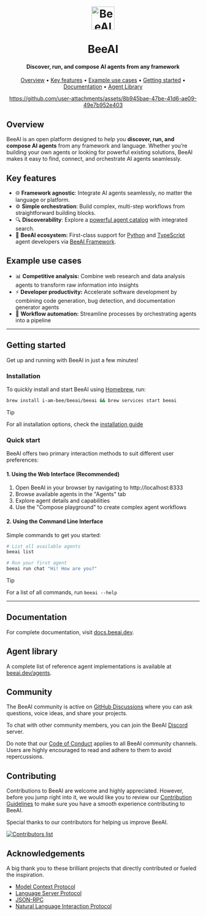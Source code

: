 <h1 align="center">
  <picture>
    <source media="(prefers-color-scheme: dark)" srcset="https://raw.githubusercontent.com/i-am-bee/beeai/master/docs/logo/beeai_logo_white.svg">
    <source media="(prefers-color-scheme: light)" srcset="https://raw.githubusercontent.com/i-am-bee/beeai/master/docs/logo/beeai_logo_black.svg">
    <img alt="BeeAI" src="https://raw.githubusercontent.com/i-am-bee/beeai/master/docs/logo/beeai_logo_black.svg" width="60"><br><br>
  </picture>
  BeeAI
</h1>

<h4 align="center">Discover, run, and compose AI agents from any framework</h4>

<p align="center">
    <a href="#overview">Overview</a> •
    <a href="#key-features">Key features</a> •
    <a href="#example-use-cases">Example use cases</a> •
    <a href="#getting-started">Getting started</a> •
    <a href="#documentation">Documentation</a> •
    <a href="#agent-library">Agent Library</a>
</p>

<div align="center">

https://github.com/user-attachments/assets/8b945bae-47be-41d6-ae09-49e7b952e403

</div>

## Overview

BeeAI is an open platform designed to help you **discover, run, and compose AI agents** from any framework and language. Whether you’re building your own agents or looking for powerful existing solutions, BeeAI makes it easy to find, connect, and orchestrate AI agents seamlessly.

## Key features

- 🌐 **Framework agnostic**: Integrate AI agents seamlessly, no matter the language or platform.
- ⚙️ **Simple orchestration**: Build complex, multi-step workflows from straightforward building blocks.
- 🔍 **Discoverability**: Explore a [powerful agent catalog](https://beeai.dev/agents) with integrated search.
- 🐝 **BeeAI ecosystem:** First-class support for [Python](https://github.com/i-am-bee/beeai-framework/tree/main/python) and [TypeScript](https://github.com/i-am-bee/beeai-framework/tree/main/typecript) agent developers via [BeeAI Framework](https://github.com/i-am-bee/beeai-framework).

## Example use cases

- 📊 **Competitive analysis:** Combine web research and data analysis agents to transform raw information into insights
- ⚡ **Developer productivity:** Accelerate software development by combining code generation, bug detection, and documentation generator agents
- 🔄 **Workflow automation:** Streamline processes by orchestrating agents into a pipeline
  
---

## Getting started

Get up and running with BeeAI in just a few minutes!  

### Installation

To quickly install and start BeeAI using [Homebrew](https://brew.sh/), run:

```sh
brew install i-am-bee/beeai/beeai && brew services start beeai
```

>[!TIP]
> For all installation options, check the [installation guide](https://docs.beeai.dev/get-started/installation)

### Quick start

BeeAI offers two primary interaction methods to suit different user preferences:

#### 1. Using the Web Interface (Recommended)

1. Open BeeAI in your browser by navigating to http://localhost:8333
2. Browse available agents in the "Agents" tab
3. Explore agent details and capabilities
4. Use the "Compose playground" to create complex agent workflows

#### 2. Using the Command Line Interface

Simple commands to get you started:

```sh
# List all available agents
beeai list

# Run your first agent
beeai run chat "Hi! How are you?"
```

>[!TIP]
> For a list of all commands, run `beeai --help`

---

## Documentation

For complete documentation, visit [docs.beeai.dev](https://docs.beeai.dev).

## Agent library

A complete list of reference agent implementations is available at [beeai.dev/agents](https://beeai.dev/agents).

## Community

The BeeAI community is active on [GitHub Discussions](https://github.com/i-am-bee/beeai/discussions) where you can ask questions, voice ideas, and share your projects.

To chat with other community members, you can join the BeeAI [Discord](https://discord.gg/AZFrp3UF5k) server.

Do note that our [Code of Conduct](./CODE_OF_CONDUCT.md) applies to all BeeAI community channels. Users are highly encouraged to read and adhere to them to avoid repercussions.

## Contributing

Contributions to BeeAI are welcome and highly appreciated. However, before you jump right into it, we would like you to review our [Contribution Guidelines](./CONTRIBUTING.md) to make sure you have a smooth experience contributing to BeeAI.

Special thanks to our contributors for helping us improve BeeAI.

<a href="https://github.com/i-am-bee/beeai/graphs/contributors">
  <img alt="Contributors list" src="https://contrib.rocks/image?repo=i-am-bee/beeai" />
</a>

## Acknowledgements

A big thank you to these brilliant projects that directly contributed or fueled the inspiration.

- [Model Context Protocol](https://github.com/modelcontextprotocol)
- [Language Server Protocol](https://github.com/microsoft/language-server-protocol)
- [JSON-RPC](https://www.jsonrpc.org/)
- [Natural Language Interaction Protocol](https://github.com/nlip-project)

